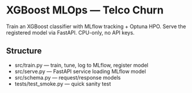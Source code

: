 # XGBoost MLOps — Telco Churn

Train an XGBoost classifier with MLflow tracking + Optuna HPO.
Serve the registered model via FastAPI. CPU-only, no API keys.

## Structure
- src/train.py — train, tune, log to MLflow, register model
- src/serve.py — FastAPI service loading MLflow model
- src/schema.py — request/response models
- tests/test_smoke.py — quick sanity test
